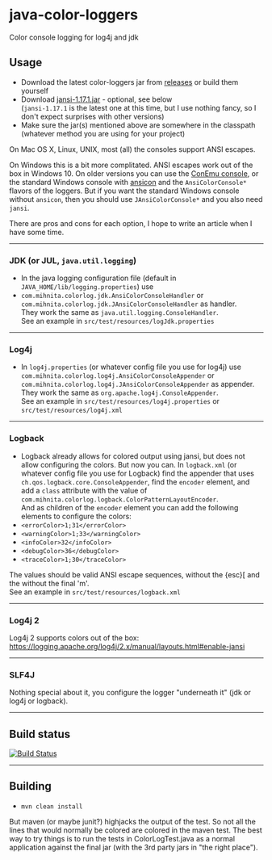 java-color-loggers
==================

Color console logging for log4j and jdk

## Usage

* Download the latest color-loggers jar from <a href="https://github.com/mihnita/java-color-loggers/releases">releases</a> or build them yourself
* Download <a href="https://fusesource.github.io/jansi/download.html">jansi-1.17.1.jar</a> - optional, see below<br />
(<code>jansi-1.17.1</code> is the latest one at this time, but I use nothing fancy, so I don't expect surprises with other versions)
* Make sure the jar(s) mentioned above are somewhere in the classpath (whatever method you are using for your project)

On Mac OS X, Linux, UNIX, most (all) the consoles support ANSI escapes.

On Windows this is a bit more complitated. ANSI escapes work out of the box in Windows 10.
On older versions you can use the <a href="https://conemu.github.io/">ConEmu console</a>,
or the standard Windows console with <a href="https://github.com/adoxa/ansicon/downloads">ansicon</a> and the <code>AnsiColorConsole*</code> flavors of the loggers. But if you want the standard Windows console without <code>ansicon</code>, then you should use <code>JAnsiColorConsole*</code> and you also need <code>jansi</code>.

There are pros and cons for each option, I hope to write an article when I have some time.

---

### JDK (or JUL, `java.util.logging`)

* In the java logging configuration file (default in <code>JAVA_HOME/lib/logging.properties</code>) use
* <code>com.mihnita.colorlog.jdk.AnsiColorConsoleHandler</code> or <code>com.mihnita.colorlog.jdk.JAnsiColorConsoleHandler</code>
as handler.<br />
They work the same as <code>java.util.logging.ConsoleHandler</code>.<br />
See an example in <code>src/test/resources/logJdk.properties</code>

---

### Log4j

* In <code>log4j.properties</code> (or whatever config file you use for log4j) use <code>com.mihnita.colorlog.log4j.AnsiColorConsoleAppender</code>
or <code>com.mihnita.colorlog.log4j.JAnsiColorConsoleAppender</code> as appender.<br />
They work the same as <code>org.apache.log4j.ConsoleAppender</code>.<br />
See an example in <code>src/test/resources/log4j.properties</code> or <code>src/test/resources/log4j.xml</code>

---

### Logback

* Logback already allows for colored output using jansi, but does not allow configuring the colors. But now you can.
In <code>logback.xml</code> (or whatever config file you use for Logback) find the appender that uses
<code>ch.qos.logback.core.ConsoleAppender</code>, find the <code>encoder</code> element, and add a <code>class</code> attribute
with the value of <code>com.mihnita.colorlog.logback.ColorPatternLayoutEncoder</code>.<br />
And as children of the <code>encoder</code> element you can add the following elements to configure the colors:
 * <code>&lt;errorColor&gt;1;31&lt;/errorColor&gt;</code>
 * <code>&lt;warningColor&gt;1;33&lt;/warningColor&gt;</code>
 * <code>&lt;infoColor&gt;32&lt;/infoColor&gt;</code>
 * <code>&lt;debugColor&gt;36&lt;/debugColor&gt;</code>
 * <code>&lt;traceColor&gt;1;30&lt;/traceColor&gt;</code>

The values should be valid ANSI escape sequences, without the {esc}[ and the without the final 'm'.<br>
See an example in <code>src/test/resources/logback.xml</code>

---

### Log4j 2

Log4j 2 supports colors out of the box:
https://logging.apache.org/log4j/2.x/manual/layouts.html#enable-jansi

---

### SLF4J

Nothing special about it, you configure the logger "underneath it" (jdk or log4j or logback).

---

## Build status
[![Build Status](https://travis-ci.org/mihnita/java-color-loggers.png)](https://travis-ci.org/mihnita/java-color-loggers)

---

## Building

* <code>mvn clean install</code>

But maven (or maybe junit?) highjacks the output of the test.
So not all the lines that would normally be colored are colored in the maven test.
The best way to try things is to run the tests in ColorLogTest.java as a normal application
against the final jar (with the 3rd party jars in "the right place").
